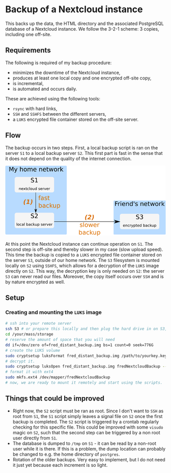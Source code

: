 # Backup of a Nextcloud instance

This backs up the data, the HTML directory and the associated PostgreSQL database of a Nextcloud instance.  We follow the 3-2-1 scheme: 3 copies, including one off-site. 

## Requirements

The following is required of my backup procedure:

- minimizes the downtime of the Nextcloud instance,
- produces at least one local copy and one encrypted off-site copy,
- is incremental,
- is automated and occurs daily. 

These are achieved using the following tools:

- `rsync` with hard links,
- `SSH` and `SSHFS` between the different servers,
- a `LUKS` encrypted file container stored on the off-site server.

## Flow

The backup occurs in two steps. First, a local backup script is ran on the server `S1` to a local backup server `S2`. This first part is fast in the sense that it does not depend on the quality of the internet connection. 

![](media/flow.png)

At this point the Nextcloud instance can continue operation on `S1`. The second step is off-site and thereby slower in my case (slow upload speed). This time the backup is copied to a `LUKS` encrypted file container stored on the server `S3`, outside of our home network.  The `S3` filesystem is mounted locally on `S2` using `SSHFS`, which allows for a decryption of the `LUKS` image directly  on `S2`. This way, the decryption key is only needed on `S2`: the server `S3` can never read our files. Moreover, the copy itself occurs over `SSH` and is by nature encrypted as well. 

## Setup

### Creating and mounting the `LUKS` image

```bash
# ssh into your remote server
ssh S3 # or prepare this locally and then plug the hard drive in on S3, same story
cd /your/mass/storage
# reserve the amount of space that you will need
dd if=/dev/zero of=fred_distant_backup.img bs=1 count=0 seek=776G
# create the LUKS volume
sudo cryptsetup luksFormat fred_distant_backup.img /path/to/yourkey.keyfile
# decrypt it.
sudo cryptsetup luksOpen fred_distant_backup.img fredNextcloudBackup --key-file /home/fred/nextcloudbackup_bycedric.keyfile
# format it with ext4
sudo mkfs.ext4 /dev/mapper/fredNextcloudBackup
# now, we are ready to mount it remotely and start using the scripts.
```



## Things that could be improved

- Right now, the `S2` script must be ran as root. Since I don't want to `SSH` as root from `S1`, the `S1` script simply leaves a signal file on `S2` once the first backup is completed. The `S2` script is triggered by a crontab regularly checking for this specific file. This could be improved with some `visudo` magic on `S2`, such that the second step can be triggered by a non root user directly from `S1`.
- The database is dumped to `/tmp` on `S1` - it can be read by a non-root user while it is there. If this is a problem, the dump location can probably be changed to e.g. the home directory of `postgres`.
- Rotation of the older backups. Very easy to implement, but I do not need it just yet because each increment is so light. 

